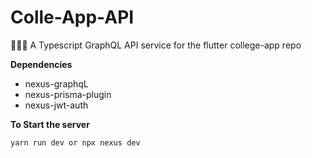 # Colle-App-API
👨🏻‍🎓 A Typescript GraphQL API service for the flutter college-app repo

**Dependencies**

- nexus-graphqL
- nexus-prisma-plugin
- nexus-jwt-auth


 **To Start the server** 

```yarn run dev or npx nexus dev```

